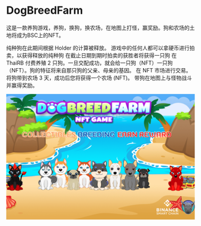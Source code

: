 # DogBreedFarm

这是一款养狗游戏，养狗，换狗，换农场，在地图上打怪，赢奖励。狗和农场的土地将成为BSC上的NFT。

  纯种狗在此期间根据 Holder 的计算被释放。
  游戏中的任何人都可以拿硬币进行拍卖，以获得释放的纯种狗
  在截止日期到期时拍卖的获胜者将获得一只狗
  在 ThaiRB 付费养殖 2 只狗。一旦交配成功，就会给一只狗（NFT）一只狗（NFT）。狗的特征将来自那只狗的父亲、母亲的基因。
  在 NFT 市场进行交易。
  将狗带到农场 3 天，成功后您将获得一个农场 (NFT)。
  带狗在地图上与怪物战斗并赢得奖励。

![dogbreedfarm-dapp-games-bsc-image1_28842d5cb69bb872df3e337f42804cf7](dogbreedfarm-dapp-games-bsc-image1_28842d5cb69bb872df3e337f42804cf7.png)
